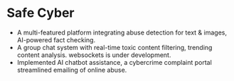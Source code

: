 # Safe Cyber

- A multi-featured platform integrating abuse detection for text & images,  AI-powered fact checking.
- A group chat system with real-time toxic content filtering, trending content analysis. websockets is under development.
- Implemented AI chatbot assistance, a cybercrime complaint portal streamlined emailing of online abuse.
